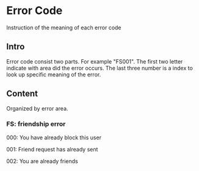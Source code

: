 # Error Code

Instruction of the meaning of each error code

## Intro

Error code consist two parts. For example "FS001". The first two letter indicate with area did the error occurs. The last three number is a index to look up specific meaning of the error.

## Content

Organized by error area.

### FS: friendship error

000: You have already block this user

001: Friend request has already sent

002: You are already friends
